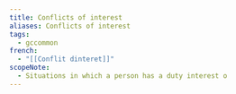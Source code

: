 ```yaml
---
title: Conflicts of interest
aliases: Conflicts of interest
tags:
  - gccommon
french:
  - "[[Conflit dinteret]]"
scopeNote:
  - Situations in which a person has a duty interest o
---
```

